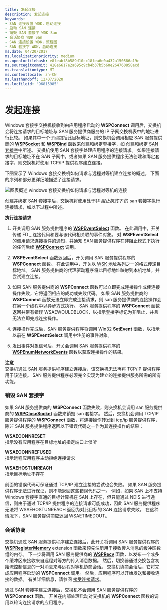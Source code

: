 ```yaml
---
title: 发起连接
description: 发起连接
keywords:
- SAN 连接设置 WDK，启动连接
- 启动 SAN 连接
- 销毁 SAN 套接字 WDK San
- 会话协商 WDK San
- SAN 连接设置 WDK，流程图
- SAN 套接字 WDK，启动连接
ms.date: 04/20/2017
ms.localizationpriority: medium
ms.openlocfilehash: e8feabf8b589d10cc18fea6e0a432a150586a19c
ms.sourcegitcommit: 418e6617e2a695c9cb4b37b5b60e264760858acd
ms.translationtype: MT
ms.contentlocale: zh-CN
ms.lasthandoff: 12/07/2020
ms.locfileid: "96815985"
---
```

# <a name="initiating-a-connection"></a>发起连接


Windows 套接字交换机接收到由应用程序启动的 **WSPConnect** 调用后，交换机会将连接请求的目标地址与 SAN 服务提供商服务的 IP 子网交换机表中的地址进行比较。 如果其中一个子网包括此目标地址，则交换机会调用相应 SAN 服务提供商的 [**WSPSocket**](/previous-versions/windows/hardware/network/ff566319(v=vs.85)) 和 [**WSPBind**](/previous-versions/windows/hardware/network/ff566268(v=vs.85)) 函数来创建和绑定套接字，如 [创建和绑定 SAN 套接字](creating-and-binding-san-sockets.md)中所述。 交换机使用 SAN 套接字处理应用程序的连接请求。 如果连接请求的目标地址不在 SAN 子网中，或者如果 SAN 服务提供程序无法创建和绑定套接字，则交换机将使用 TCP/IP 提供程序建立连接。

下图显示了 Windows 套接交换机如何请求与远程对等机建立连接的概述。 下面的序列和部分更详细地描述了连接请求。

![图表概述 windows 套接交换机如何请求与远程对等机的连接](images/apiflow3.png)

创建并绑定 SAN 套接字后，交换机将使用处于非 *阻止模式下* 的 san 套接字执行连接请求，如以下过程中所述。

**执行连接请求**

1.  开关调用 SAN 服务提供程序的 [**WSPEventSelect**](/previous-versions/windows/hardware/network/ff566287(v=vs.85)) 函数。 在此调用中，开关传递 FD \_ 连接代码和要与该代码相关联的事件对象。 对 **WSPEventSelect** 的调用请求连接事件的通知，并通知 SAN 服务提供程序在非阻止模式下执行的任何后续 [**WSPConnect**](/previous-versions/windows/hardware/network/ff566275(v=vs.85)) 调用。

2.  **WSPEventSelect** 函数返回后，开关调用 SAN 服务提供程序的 **WSPConnect** 函数。 在此调用中，开关以 [WSK 地址系列](ws2def-h.md)之一的格式传递目标地址。 SAN 服务提供商的代理驱动程序将此目标地址映射到本机地址，并尝试建立连接。

3.  如果 SAN 服务提供商的 **WSPConnect** 函数可以立即完成连接操作或使连接操作失败，它将返回相应的成功或失败代码。 如果 SAN 服务提供商的 **WSPConnect** 函数无法立即完成连接请求，则 san 服务提供商的连接操作会在另一个线程中以异步方式执行。 SAN 服务提供程序的 **WSPConnect** 函数返回并带有错误 WSAEWOULDBLOCK，以指示套接字标记为非阻止，并且无法立即完成连接操作。

4.  连接操作完成后，SAN 服务提供程序将调用 Win32 **SetEvent** 函数，以指示以前在 **WSPEventSelect** 调用中注册的事件对象。

5.  发出事件对象信号后，开关会调用 SAN 服务提供程序的 [**WSPEnumNetworkEvents**](/previous-versions/windows/hardware/network/ff566284(v=vs.85)) 函数以获取连接操作的结果。

**注意**  
交换机通过 SAN 服务提供程序建立连接后，该交换机无法再将 TCP/IP 提供程序用于该连接。 SAN 服务提供程序必须完全实现为建立的连接提供服务所需的所有功能。

 

### <a name="destroying-the-san-socket"></a>销毁 SAN 套接字

如果 SAN 服务提供商的 **WSPConnect** 函数失败，则交换机会调用 san 服务提供商的 [**WSPCloseSocket**](/previous-versions/windows/hardware/network/ff566273(v=vs.85)) 函数来销毁 san 套接字。 然后，交换机会调用 TCP/IP 服务提供程序的 **WSPConnect** 函数，将连接操作转发到 tcp/ip 服务提供程序，除非 SAN 服务提供程序返回以下错误代码之一作为其连接操作的结果：

<a href="" id="wsaeconnreset"></a>**WSAECONNRESET**  
指示没有应用程序在目标地址的指定端口上侦听

<a href="" id="wsaeconnrefused"></a>**WSAECONNREFUSED**  
指示远程应用程序主动拒绝连接请求

<a href="" id="wsaehostunreach"></a>**WSAEHOSTUNREACH**  
指示目标地址不存在

前面的错误代码可保证通过 TCP/IP 建立连接的尝试也会失败。 如果 SAN 服务提供程序无法进行保证，则不能返回这些错误代码之一。 例如，如果 SAN 上不支持 Windows 套接字直通的目标计算机在 SAN 上存在，但只能通过 NDIS 进行通信，则由于通过 TCP/IP 提供程序的连接请求可能成功，因此 SAN 服务提供程序无法将 WSAEHOSTUNREACH 返回为对此目标的 SAN 连接请求失败。 在这种情况下，SAN 服务提供商应返回 WSAETIMEDOUT。

### <a name="session-negotiation"></a>会话协商

交换机通过 SAN 服务提供程序建立连接后，此开关将调用 SAN 服务提供程序的 [**WSPRegisterMemory**](/previous-versions/windows/hardware/network/ff566311(v=vs.85)) extension 函数来预先注册用于接收传入消息的缓冲区数组的内存。 下一步将调用 SAN 服务提供商的 [**WSPRecv**](/previous-versions/windows/hardware/network/ff566309(v=vs.85)) 函数，以发布一个或多个缓冲区来接收来自远程对等方的传入消息数据。 然后，切换器通过交换包含初始流控制信息的一对消息来与远程对等机协商会话。 交换机协商会话后，它将完成应用程序启动的 **WSPConnect** 调用。 然后，应用程序可以开始发送和接收连接的数据。 有关详细信息，请参阅 [接受连接请求](accepting-connection-requests.md)。

通过 SAN 套接字建立连接后，交换机不会调用 SAN 服务提供程序的 **WSPConnect** 函数。 开关在内部处理启动对交换机的 **WSPConnect** 函数的调用以轮询连接请求的应用程序。

 

